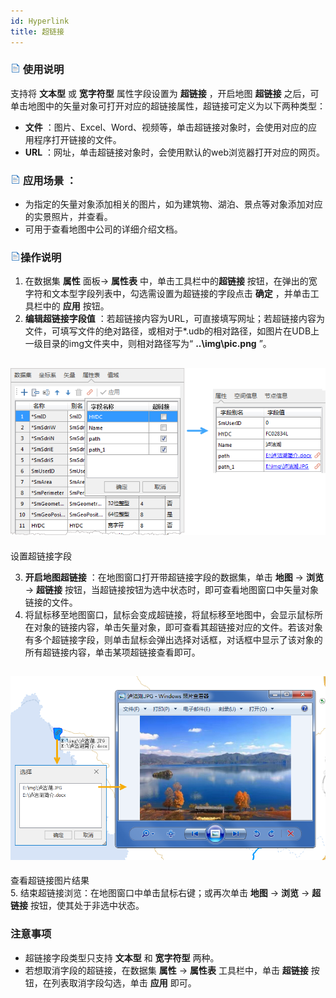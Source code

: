 ```yaml
---
id: Hyperlink
title: 超链接
---
```

### ![](../../img/read.gif) 使用说明

支持将 **文本型** 或 **宽字符型** 属性字段设置为 **超链接** ，开启地图 **超链接**
之后，可单击地图中的矢量对象可打开对应的超链接属性，超链接可定义为以下两种类型：

  * **文件** ：图片、Excel、Word、视频等，单击超链接对象时，会使用对应的应用程序打开链接的文件。
  * **URL** ：网址，单击超链接对象时，会使用默认的web浏览器打开对应的网页。

### ![](../../img/read.gif) **应用场景** ：

  * 为指定的矢量对象添加相关的图片，如为建筑物、湖泊、景点等对象添加对应的实景照片，并查看。
  * 可用于查看地图中公司的详细介绍文档。

### ![](../../img/read.gif)操作说明

  1. 在数据集 **属性** 面板-> **属性表** 中，单击工具栏中的**超链接** 按钮，在弹出的宽字符和文本型字段列表中，勾选需设置为超链接的字段点击 **确定** ，并单击工具栏中的 **应用** 按钮。 
  2. **编辑超链接字段值** ：若超链接内容为URL，可直接填写网址；若超链接内容为文件，可填写文件的绝对路径，或相对于*.udb的相对路径，如图片在UDB上一级目录的img文件夹中，则相对路径写为“ **..\img\pic.png** ”。  

![](img/SetHyperlinkField.png)  
---  
设置超链接字段    

  3. **开启地图超链接** ：在地图窗口打开带超链接字段的数据集，单击 **地图** -> **浏览** -> **超链接** 按钮，当超链接按钮为选中状态时，即可查看地图窗口中矢量对象链接的文件。
  4. 将鼠标移至地图窗口，鼠标会变成超链接，将鼠标移至地图中，会显示鼠标所在对象的链接内容，单击矢量对象，即可查看其超链接对应的文件。若该对象有多个超链接字段，则单击鼠标会弹出选择对话框，对话框中显示了该对象的所有超链接内容，单击某项超链接查看即可。  
  
![](img/HyperlinkResult.png)  
---  
查看超链接图片结果  
  5. 结束超链接浏览：在地图窗口中单击鼠标右键；或再次单击 **地图** -> **浏览** -> **超链接** 按钮，使其处于非选中状态。

### 注意事项

  * 超链接字段类型只支持 **文本型** 和 **宽字符型** 两种。
  * 若想取消字段的超链接，在数据集 **属性** -> **属性表** 工具栏中，单击 **超链接** 按钮，在列表取消字段勾选，单击 **应用** 即可。



